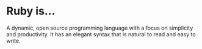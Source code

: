 # Ruby is...

A dynamic, open source programming language with a focus on simplicity and productivity. It has an elegant syntax that is natural to read and easy to write.
  